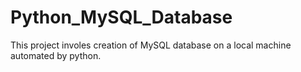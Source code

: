 # Python_MySQL_Database

This project involes creation of MySQL database on a local machine automated by python. 
